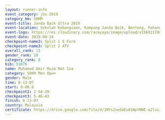 ```yaml
---
layout: runner-info 
event_category: jbu-2019 
category_km: 50KM 
event-title: Janda Baik Ultra 2019
event-location: Sekolah Kebangsaan, Kampung Janda Baik, Bentong, Pahang, Malaysia 
event-logo: https://res.cloudinary.com/raceyaya/image/upload/v1569217009/logo/janda-baik_vch1pc.jpg 
event-date: 2019-09-14 
checkpoint-name2: Split 1 E Farm 
checkpoint-name3: Split 2 ATV 
overall_rank: 11
gender_rank: 10
category_rank: 8
bib: 51076
name: Muhamad Amir Muim Mat Isa
category: 50KM Men Open
gender: Male
time: 6-13-07
start: 0-00.0
checkpoint2: 2-54-39
checkpoint3: 5-46-43
finish: 6-13-07
country: Malaysia
certificate: https://drive.google.com/file/d/1MYs2vedaEu81WpYNWE-o2luiJ5cFr6nh/view?usp=sharing
---
```

